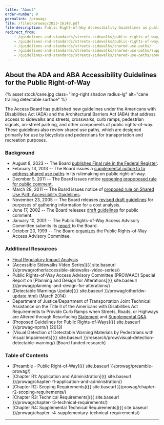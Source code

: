 ```yaml
---
title: "About"
order-number: 0
permalink: /prowag/
file: /files/prowag/2023-16149.pdf
file-description: Public Right-of-Way Accessibility Guidelines as published in the Federal Register
redirect_from:
    - /guidelines-and-standards/streets-sidewalks/public-rights-of-way/
    - /guidelines-and-standards/streets-sidewalks/public-rights-of-way/proposed-rights-of-way-guidelines/
    - /guidelines-and-standards/streets-sidewalks/shared-use-paths/
    - /guidelines-and-standards/streets-sidewalks/shared-use-paths/supplemental-notice/
    - /guidelines-and-standards/streets-sidewalks/shared-use-paths/about-this-rulemaking/
---
```


## About the ADA and ABA Accessibility Guidelines for the Public Right-of-Way

{% asset stock/cane.jpg class="img-right shadow radius-lg" alt="cane trailing detectable surface" %}

The Access Board has published new guidelines under the Americans with Disabilities Act (ADA) and the Architectural Barriers Act (ABA) that address access to sidewalks and streets, crosswalks, curb ramps, pedestrian signals, on-street parking, and other components of public rights-of-way. These guidelines also review shared use paths, which are designed primarily for use by bicyclists and pedestrians for transportation and recreation purposes.

### Background

- August 8, 2023 -- The Board [publishes Final rule in the Federal Register](https://www.federalregister.gov/d/2023-16149).
- February 13, 2013 -- The Board issues a [supplemental notice to to address shared use paths](https://www.regulations.gov/document?D=ATBCB-2013-0002-0001) in its rulemaking on public right-of-way.
- Decmber 5, 2011 -- The Board issues notice [reopening propoposed rule for public comment](https://www.regulations.gov/document?D=ATBCB-2011-0004-0347).
- March 28, 2011 -- The Board issues notice of [proposed rule on Shared Use Path Accessibility Guidelines](https://www.regulations.gov/document?D=ATBCB-2011-0002-0001).
- November 23, 2005 -- The Board releases [revised draft guidelines](https://www.federalregister.gov/d/05-23161) for purposes of gathering information for a cost analysis.
- June 17, 2002 -- The Board releases [draft guidelines](/prowag/draft-2002.html) for public comment.
- January 10, 2001 -- The Public Rights-of-Way Access Advisory Committee submits its [report](/prowag/prowaac-report.html) to the Board.
- October 20, 1999 -- The Board [organizes](https://www.federalregister.gov/d/99-27329) the Public Rights-of-Way Access Advisory Committee.

### Additional Resources

- [Final Regulatory Impact Analysis](https://www.regulations.gov/document/ATBCB-2011-0004-0610)
- [Accessible Sidewalks Video Series]({{ site.baseurl }}/prowag/other/accessible-sidewalks-video-series/)
- Public Rights-of-Way Access Advisory Committee (PROWAAC) Special Report on [Planning and Design for Alterations]({{ site.baseurl }}/prowag/planning-and-design-for-alterations/)
- [Detectable Warnings Update]({{ site.baseurl }}/prowag/other/dw-update.html) (March 2014)
- Department of Justice/Department of Transportation Joint Technical Assistance on the Title II of the Americans with Disabilities Act Requirements to Provide Curb Ramps when Streets, Roads, or Highways are Altered through Resurfacing [Statement](https://www.fhwa.dot.gov/civilrights/programs/ada/doj_fhwa_ta.cfm) and [Supplemental Q&A](https://www.ada.gov/doj-fhwa-ta-supplement-2015.html)
- [Proposed Guidelines for Public Rights-of-Ways]({{ site.baseurl }}/prowag-nprm/) (2013)
- [Visual Detection of Detectable Warning Materials by Pedestrians with Visual Impairments]({{ site.baseurl }}/research/prow/visual-detection-detectable-warning/) (Board funded research)

### Table of Contents

- [Preamble - Public Right-of-Way]({{ site.baseurl }}/prowag/preamble-prowag/)
- [Chapter R1: Application and Administration]({{ site.baseurl }}/prowag/chapter-r1-application-and-administration/)
- [Chapter R2: Scoping Requirements]({{ site.baseurl }}/prowag/chapter-r2-scoping-requirements/)
- [Chapter R3: Technical Requirements]({{ site.baseurl }}/prowag/chapter-r3-technical-requirements/)
- [Chapter R4: Supplemental Technical Requirements]({{ site.baseurl }}/prowag/chapter-r4-supplementary-technical-requirements/)

---
